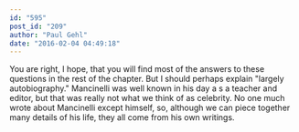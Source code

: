 ```yaml
---
id: "595"
post_id: "209"
author: "Paul Gehl"
date: "2016-02-04 04:49:18"
---
```

You are right, I hope, that you will find most of the answers to these questions in the rest of the chapter. But I should perhaps explain "largely autobiography." Mancinelli was well known in his day a s a teacher and editor, but that was really not what we think of as celebrity. No one much wrote about Mancinelli except himself, so, although we can piece together many details of his life, they all come from his own writings.
